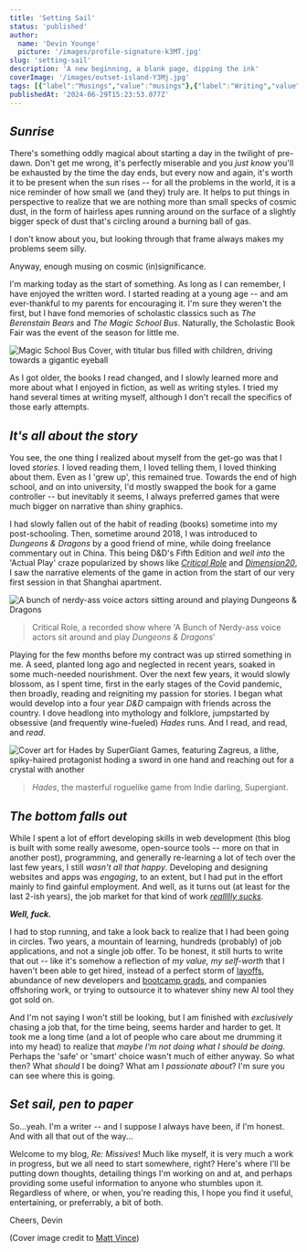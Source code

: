 ```yaml
---
title: 'Setting Sail'
status: 'published'
author:
  name: 'Devin Younge'
  picture: '/images/profile-signature-k3MT.jpg'
slug: 'setting-sail'
description: 'A new beginning, a blank page, dipping the ink'
coverImage: '/images/outset-island-Y3Mj.jpg'
tags: [{"label":"Musings","value":"musings"},{"label":"Writing","value":"writing"}]
publishedAt: '2024-06-29T15:23:53.077Z'
---
```


## *Sunrise*

There's something oddly magical about starting a day in the twilight of pre-dawn. Don't get me wrong, it's perfectly miserable and you *just know* you'll be exhausted by the time the day ends, but every now and again, it's worth it to be present when the sun rises -- for all the problems in the world, it is a nice reminder of how small we (and they) truly are. It helps to put things in perspective to realize that we are nothing more than small specks of cosmic dust, in the form of hairless apes running around on the surface of a slightly bigger speck of dust that's circling around a burning ball of gas.

I don't know about you, but looking through that frame always makes my problems seem silly.

Anyway, enough musing on cosmic (in)significance. 

I'm marking today as the start of something. As long as I can remember, I have enjoyed the written word. I started reading at a young age -- and am ever-thankful to my parents for encouraging it. I'm sure they weren't the first, but I have fond memories of scholastic classics such as *The Berenstain Bears* and *The Magic School Bus*. Naturally, the Scholastic Book Fair was the event of the season for little me.

![Magic School Bus Cover, with titular bus filled with children, driving towards a gigantic eyeball](/images/9780590446983_p0_v2_s1200x630-U1MT.jpg)

As I got older, the books I read changed, and I slowly learned more and more about what I enjoyed in fiction, as well as writing styles. I tried my hand several times at writing myself, although I don't recall the specifics of those early attempts.

## *It's all about the story*

You see, the one thing I realized about myself from the get-go was that I loved *stories*. I loved reading them, I loved telling them, I loved thinking about them. Even as I 'grew up', this remained true. Towards the end of high school, and on into university, I'd mostly swapped the book for a game controller -- but inevitably it seems, I always preferred games that were much bigger on narrative than shiny graphics.

I had slowly fallen out of the habit of reading (books) sometime into my post-schooling. Then, sometime around 2018, I was introduced to *Dungeons & Dragons* by a good friend of mine, while doing freelance commentary out in China. This being D&D's Fifth Edition and *well into* the 'Actual Play' craze popularized by shows like [*Critical Role*](https://www.youtube.com/c/criticalrole) and [*Dimension20*](https://www.youtube.com/dimension20show), I saw the narrative elements of the game in action from the start of our very first session in that Shanghai apartment.

![A bunch of nerdy-ass voice actors sitting around and playing Dungeons & Dragons](/images/critical-role-I1NT.jpg)

> Critical Role, a recorded show where 'A Bunch of Nerdy-ass voice actors sit around and play *Dungeons & Dragons*'

Playing for the few months before my contract was up stirred something in me. A seed, planted long ago and neglected in recent years, soaked in some much-needed nourishment. Over the next few years, it would slowly blossom, as I spent time, first in the early stages of the Covid pandemic, then broadly, reading and reigniting my passion for stories. I began what would develop into a four year *D&D* campaign with friends across the country. I dove headlong into mythology and folklore, jumpstarted by obsessive (and frequently wine-fueled) *Hades* runs. And I read, and read, and *read*.

![Cover art for Hades by SuperGiant Games, featuring Zagreus, a lithe, spiky-haired protagonist hoding a sword in one hand and reaching out for a crystal with another](/images/hades-E5Mj.jpg)

> *Hades*, the masterful roguelike game from Indie darling, Supergiant.

## *The bottom falls out*

While I spent a lot of effort developing skills in web development (this blog is built with some really awesome, open-source tools -- more on that in another post), programming, and generally re-learning a lot of tech over the last few years, I still *wasn't all that happy*. Developing and designing websites and apps was *engaging*, to an extent, but I had put in the effort mainly to find gainful employment. And well, as it turns out (at least for the last 2-ish years), the job market for that kind of work [*reallllly sucks*](https://www.youtube.com/watch?v=-xT6X5Qlajo).

***Well, fuck.***

I had to stop running, and take a look back to realize that I had been going in circles. Two years, a mountain of learning, hundreds (probably) of job applications, and not a single job offer. To be honest, it still hurts to write that out -- like it's somehow a reflection of *my value, my self-worth* that I haven't been able to get hired, instead of a perfect storm of [layoffs](https://layoffs.fyi/), abundance of new developers and [bootcamp grads](https://www.reddit.com/r/codingbootcamp/comments/1b4oda2/how_worth_it_are_coding_bootcamps_in_2024/), and companies offshoring work, or trying to outsource it to whatever shiny new AI tool they got sold on.

And I'm not saying I won't still be looking, but I am finished with *exclusively* chasing a job that, for the time being, seems harder and harder to get. It took me a long time (and a lot of people who care about me drumming it into my head) to realize that *maybe I'm not doing what I should be doing*. Perhaps the 'safe' or 'smart' choice wasn't much of either anyway. So what then? What *should* I be doing? What am I *passionate about*? I'm sure you can see where this is going.

## *Set sail, pen to paper*

So...yeah. I'm a writer -- and I suppose I always have been, if I'm honest. And with all that out of the way...

Welcome to my blog, *Re: Missives*! Much like myself, it is very much a work in progress, but we all need to start somewhere, right? Here's where I'll be putting down thoughts, detailing things I'm working on and at, and perhaps providing some useful information to anyone who stumbles upon it. Regardless of where, or when, you're reading this, I hope you find it useful, entertaining, or preferrably, a bit of both.

Cheers, Devin

(Cover image credit to [Matt Vince](https://www.mattvince.com/))